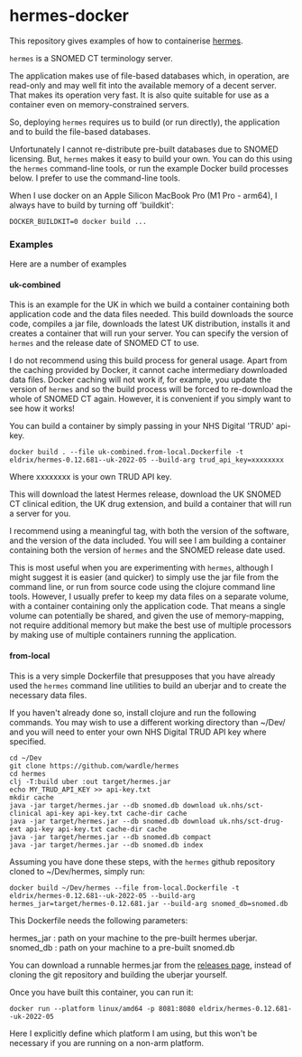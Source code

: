 # hermes-docker

This repository gives examples of how to containerise [hermes](https://github.com/wardle/hermes).

`hermes` is a SNOMED CT terminology server. 

The application makes use of file-based databases which, in operation, are read-only and may well fit 
into the available memory of a decent server. That makes its operation very fast.
It is also quite suitable for use as a container even on memory-constrained servers.

So, deploying `hermes` requires us to build (or run directly), the application and to build the file-based
databases.

Unfortunately I cannot re-distribute pre-built databases due to SNOMED licensing. But, `hermes` makes
it easy to build your own. You can do this using the `hermes` command-line tools, or run the example
Docker build processes below. I prefer to use the command-line tools.

When I use docker on an Apple Silicon MacBook Pro (M1 Pro - arm64), I always have to build 
by turning off 'buildkit':
```shell
DOCKER_BUILDKIT=0 docker build ...
```



### Examples

Here are a number of examples 

#### uk-combined

This is an example for the UK in which we build a container containing both
application code and the data files needed. This build downloads the source code,
compiles a jar file, downloads the latest UK distribution, installs it and creates
a container that will run your server. You can specify the version of `hermes` and 
the release date of SNOMED CT to use. 

I do not recommend using this build process for general usage. Apart from the caching provided by Docker, 
it cannot cache intermediary downloaded data files. Docker caching will not work if, for example, 
you update the version of `hermes` and so the build process will be forced to re-download the whole of SNOMED CT again.
However, it is convenient if you simply want to see how it works!

You can build a container by simply passing in your NHS Digital 'TRUD' api-key.

```shell
docker build . --file uk-combined.from-local.Dockerfile -t eldrix/hermes-0.12.681--uk-2022-05 --build-arg trud_api_key=xxxxxxxx
```

Where xxxxxxxx is your own TRUD API key.

This will download the latest Hermes release, download the UK
SNOMED CT clinical edition, the UK drug extension, and build a container
that will run a server for you.

I recommend using a meaningful tag, with both the version of the software, and the
version of the data included. You will see I am building a container containing both 
the version of `hermes` and the SNOMED release date used. 

This is most useful when you are experimenting with `hermes`, although I might
suggest it is easier (and quicker) to simply use the jar file from the command
line, or run from source code using the clojure command line tools.
However, I usually prefer to keep my data files on a separate volume, with a 
container containing only the application code. That means a single volume 
can potentially be shared, and given the use of memory-mapping, not require 
additional memory but make the best use of multiple processors by making use
of multiple containers running the application.

#### from-local

This is a very simple Dockerfile that presupposes that you have already used the
`hermes` command line utilities to build an uberjar and to create the necessary data files.

If you haven't already done so, install clojure and run the following commands.
You may wish to use a different working directory than ~/Dev/ and you will need
to enter your own NHS Digital TRUD API key where specified.

```shell
cd ~/Dev
git clone https://github.com/wardle/hermes
cd hermes
clj -T:build uber :out target/hermes.jar
echo MY_TRUD_API_KEY >> api-key.txt
mkdir cache
java -jar target/hermes.jar --db snomed.db download uk.nhs/sct-clinical api-key api-key.txt cache-dir cache
java -jar target/hermes.jar --db snomed.db download uk.nhs/sct-drug-ext api-key api-key.txt cache-dir cache
java -jar target/hermes.jar --db snomed.db compact
java -jar target/hermes.jar --db snomed.db index
```

Assuming you have done these steps, with the `hermes` github repository cloned to ~/Dev/hermes, 
simply run:

```shell
docker build ~/Dev/hermes --file from-local.Dockerfile -t eldrix/hermes-0.12.681--uk-2022-05 --build-arg hermes_jar=target/hermes-0.12.681.jar --build-arg snomed_db=snomed.db
```

This Dockerfile needs the following parameters:

hermes_jar : path on your machine to the pre-built hermes uberjar. 
snomed_db  : path on your machine to a pre-built snomed.db

You can download a runnable hermes.jar from the [releases page](https://github.com/wardle/hermes/releases), instead
of cloning the git repository and building the uberjar yourself. 

Once you have built this container, you can run it:

```shell
docker run --platform linux/amd64 -p 8081:8080 eldrix/hermes-0.12.681--uk-2022-05
```

Here I explicitly define which platform I am using, but this won't be necessary if you 
are running on a non-arm platform.

